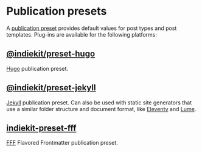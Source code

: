# Publication presets

A [publication preset](../concepts#publication-preset) provides default values for post types and post templates. Plug-ins are available for the following platforms:

## [@indiekit/preset-hugo](https://npmjs.org/package/@indiekit/preset-hugo)

<Badge type="tip" text="Offical" />

[Hugo](https://gohugo.io) publication preset.

## [@indiekit/preset-jekyll](https://npmjs.org/package/@indiekit/preset-jekyll)

<Badge type="tip" text="Offical" />

[Jekyll](https://jekyllrb.com) publication preset. Can also be used with static site generators that use a similar folder structure and document format, like [Eleventy](https://www.11ty.dev) and [Lume](https://lume.land).

## [indiekit-preset-fff](https://npmjs.org/package/indiekit-preset-fff)

[FFF](https://fff.js.org) Flavored Frontmatter publication preset.

